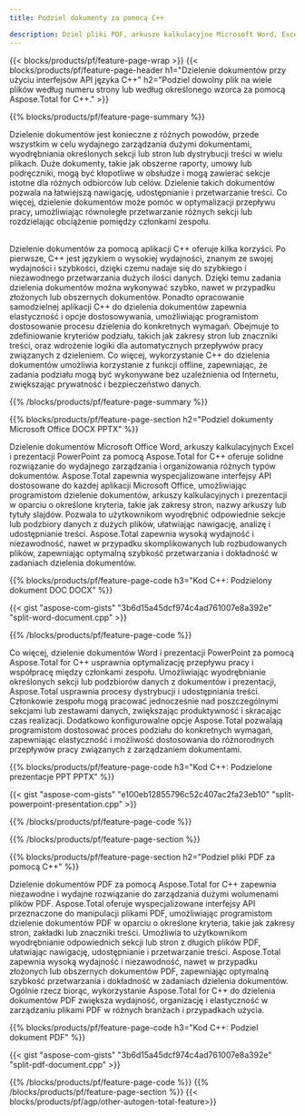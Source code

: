 ```yaml
---
title: Podziel dokumenty za pomocą C++ 

description: Dziel pliki PDF, arkusze kalkulacyjne Microsoft Word, Excel i prezentacje PowerPoint za pośrednictwem aplikacji C++. Podziel dokument według numeru strony lub według określonego wcześniej wzoru.
---
```


{{< blocks/products/pf/feature-page-wrap >}}
{{< blocks/products/pf/feature-page-header h1="Dzielenie dokumentów przy użyciu interfejsów API języka C++" h2="Podziel dowolny plik na wiele plików według numeru strony lub według określonego wzorca za pomocą Aspose.Total for C++." >}}

{{% blocks/products/pf/feature-page-summary %}}

Dzielenie dokumentów jest konieczne z różnych powodów, przede wszystkim w celu wydajnego zarządzania dużymi dokumentami, wyodrębniania określonych sekcji lub stron lub dystrybucji treści w wielu plikach. Duże dokumenty, takie jak obszerne raporty, umowy lub podręczniki, mogą być kłopotliwe w obsłudze i mogą zawierać sekcje istotne dla różnych odbiorców lub celów. Dzielenie takich dokumentów pozwala na łatwiejszą nawigację, udostępnianie i przetwarzanie treści. Co więcej, dzielenie dokumentów może pomóc w optymalizacji przepływu pracy, umożliwiając równoległe przetwarzanie różnych sekcji lub rozdzielając obciążenie pomiędzy członkami zespołu. <br /><br />

Dzielenie dokumentów za pomocą aplikacji C++ oferuje kilka korzyści. Po pierwsze, C++ jest językiem o wysokiej wydajności, znanym ze swojej wydajności i szybkości, dzięki czemu nadaje się do szybkiego i niezawodnego przetwarzania dużych ilości danych. Dzięki temu zadania dzielenia dokumentów można wykonywać szybko, nawet w przypadku złożonych lub obszernych dokumentów. Ponadto opracowanie samodzielnej aplikacji C++ do dzielenia dokumentów zapewnia elastyczność i opcje dostosowywania, umożliwiając programistom dostosowanie procesu dzielenia do konkretnych wymagań. Obejmuje to zdefiniowanie kryteriów podziału, takich jak zakresy stron lub znaczniki treści, oraz wdrożenie logiki dla automatycznych przepływów pracy związanych z dzieleniem. Co więcej, wykorzystanie C++ do dzielenia dokumentów umożliwia korzystanie z funkcji offline, zapewniając, że zadania podziału mogą być wykonywane bez uzależnienia od Internetu, zwiększając prywatność i bezpieczeństwo danych. 

{{% /blocks/products/pf/feature-page-summary  %}}

{{% blocks/products/pf/feature-page-section  h2="Podziel dokumenty Microsoft Office DOCX PPTX" %}}

Dzielenie dokumentów Microsoft Office Word, arkuszy kalkulacyjnych Excel i prezentacji PowerPoint za pomocą Aspose.Total for C++ oferuje solidne rozwiązanie do wydajnego zarządzania i organizowania różnych typów dokumentów. Aspose.Total zapewnia wyspecjalizowane interfejsy API dostosowane do każdej aplikacji Microsoft Office, umożliwiając programistom dzielenie dokumentów, arkuszy kalkulacyjnych i prezentacji w oparciu o określone kryteria, takie jak zakresy stron, nazwy arkuszy lub tytuły slajdów. Pozwala to użytkownikom wyodrębnić odpowiednie sekcje lub podzbiory danych z dużych plików, ułatwiając nawigację, analizę i udostępnianie treści. Aspose.Total zapewnia wysoką wydajność i niezawodność, nawet w przypadku skomplikowanych lub rozbudowanych plików, zapewniając optymalną szybkość przetwarzania i dokładność w zadaniach dzielenia dokumentów.

{{% blocks/products/pf/feature-page-code h3="Kod C++: Podzielony dokument DOC DOCX" %}}

{{< gist "aspose-com-gists" "3b6d15a45dcf974c4ad761007e8a392e" "split-word-document.cpp" >}}

{{% /blocks/products/pf/feature-page-code  %}}

Co więcej, dzielenie dokumentów Word i prezentacji PowerPoint za pomocą Aspose.Total for C++ usprawnia optymalizację przepływu pracy i współpracę między członkami zespołu. Umożliwiając wyodrębnianie określonych sekcji lub podzbiorów danych z dokumentów i prezentacji, Aspose.Total usprawnia procesy dystrybucji i udostępniania treści. Członkowie zespołu mogą pracować jednocześnie nad poszczególnymi sekcjami lub zestawami danych, zwiększając produktywność i skracając czas realizacji. Dodatkowo konfigurowalne opcje Aspose.Total pozwalają programistom dostosować proces podziału do konkretnych wymagań, zapewniając elastyczność i możliwość dostosowania do różnorodnych przepływów pracy związanych z zarządzaniem dokumentami.

{{% blocks/products/pf/feature-page-code h3="Kod C++: Podzielone prezentacje PPT PPTX" %}}

{{< gist "aspose-com-gists" "e100eb12855796c52c407ac2fa23eb10" "split-powerpoint-presentation.cpp" >}}

{{% /blocks/products/pf/feature-page-code  %}}

{{% /blocks/products/pf/feature-page-section %}}

{{% blocks/products/pf/feature-page-section  h2="Podziel pliki PDF za pomocą C++" %}}

Dzielenie dokumentów PDF za pomocą Aspose.Total for C++ zapewnia niezawodne i wydajne rozwiązanie do zarządzania dużymi wolumenami plików PDF. Aspose.Total oferuje wyspecjalizowane interfejsy API przeznaczone do manipulacji plikami PDF, umożliwiając programistom dzielenie dokumentów PDF w oparciu o określone kryteria, takie jak zakresy stron, zakładki lub znaczniki treści. Umożliwia to użytkownikom wyodrębnianie odpowiednich sekcji lub stron z długich plików PDF, ułatwiając nawigację, udostępnianie i przetwarzanie treści. Aspose.Total zapewnia wysoką wydajność i niezawodność, nawet w przypadku złożonych lub obszernych dokumentów PDF, zapewniając optymalną szybkość przetwarzania i dokładność w zadaniach dzielenia dokumentów. Ogólnie rzecz biorąc, wykorzystanie Aspose.Total for C++ do dzielenia dokumentów PDF zwiększa wydajność, organizację i elastyczność w zarządzaniu plikami PDF w różnych branżach i przypadkach użycia.

{{% blocks/products/pf/feature-page-code h3="Kod C++: Podziel dokument PDF" %}}

{{< gist "aspose-com-gists" "3b6d15a45dcf974c4ad761007e8a392e" "split-pdf-document.cpp" >}}

{{% /blocks/products/pf/feature-page-code  %}}
{{% /blocks/products/pf/feature-page-section %}}
{{< blocks/products/pf/agp/other-autogen-total-feature>}}